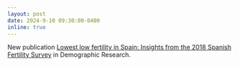 ```yaml
---
layout: post
date: 2024-9-10 09:30:00-0400
inline: true
---
```

  
New publication [Lowest low fertility in Spain: Insights from the 2018 Spanish Fertility Survey](https://www.demographic-research.org/articles/volume/51/19) in Demographic Research.
